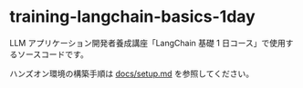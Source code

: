 # training-langchain-basics-1day

LLM アプリケーション開発者養成講座「LangChain 基礎 1 日コース」で使用するソースコードです。

ハンズオン環境の構築手順は [docs/setup.md](docs/setup.md) を参照してください。
